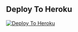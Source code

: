 ## Deploy To Heroku

[![Deploy To Heroku](https://www.herokucdn.com/deploy/button.svg)](https://heroku.com/deploy?template=https://github.com/unique-shadows/rafter)